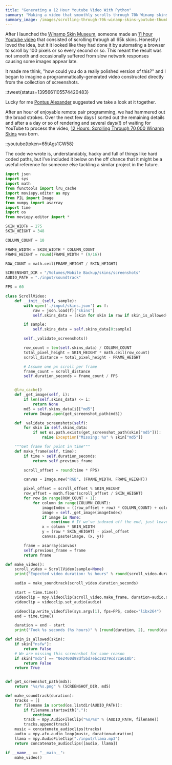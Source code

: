 ```yaml
---
title: "Generating a 12 Hour Youtube Video With Python"
summary: "Making a video that smoothly scrolls through 70k Winamp skins over the course of 12 hours."
summary_image: /images/scrolling-through-70k-winamp-skins-youtube-thumbnail.png
---
```


After I launched the [Winamp Skin Museum](https://skins.webamp.org/), someone made an [11 hour Youtube video](https://www.youtube.com/watch?v=tZ4tTh7lBq4) that consisted of scrolling through all 65k skins. Honestly I loved the idea, but it it looked like they had done it by automating a browser to scroll by 100 pixels or so every second or so. This meant the result was not smooth and occasionally suffered from slow network responses causing some images appear late.

It made me think, "how could you do a really polished version of this?" and I began to imagine a programmatically-generated video constructed directly from the collection of screenshots.

::tweet{status=1395661105574420483}

Lucky for me [Pontus Alexander](https://www.youtube.com/c/MethMethMethod) suggested we take a look at it together.

After an hour of enjoyable remote pair programming, we had hammered out the broad strokes. Over the next few days I sorted out the remaining details and after a a day or so of rendering and several days(!) of waiting for YouTube to process the video, [12 Hours: Scrolling Through 70,000 Winamp Skins](https://www.youtube.com/watch?v=65tAgs1CW58) was born.

::youtube{token=65tAgs1CW58}

The code we wrote is, understandably, hacky and full of things like hard coded paths, but I’ve included it below on the off chance that it might be a useful reference for someone else tackling a similar project in the future.

```python
import json
import sys
import math
from functools import lru_cache
import moviepy.editor as mpy
from PIL import Image
from numpy import asarray
import time
import os
from moviepy.editor import *

SKIN_WIDTH = 275
SKIN_HEIGHT = 348

COLUMN_COUNT = 10

FRAME_WIDTH = SKIN_WIDTH * COLUMN_COUNT
FRAME_HEIGHT = round(FRAME_WIDTH * (9/16))

ROW_COUNT = math.ceil(FRAME_HEIGHT / SKIN_HEIGHT)

SCREENSHOT_DIR = "/Volumes/Mobile Backup/skins/screenshots"
AUDIO_PATH = "./input/soundtrack"

FPS = 60

class ScrollVideo:
    def __init__(self, sample):
        with open('./input/skins.json') as f:
            raw = json.load(f)["skins"]
            self.skins_data = [skin for skin in raw if skin_is_allowed(skin)]

        if sample:
            self.skins_data = self.skins_data[0:sample]

        self._validate_screenshots()

        row_count = len(self.skins_data) / COLUMN_COUNT
        total_pixel_height = SKIN_HEIGHT * math.ceil(row_count)
        scroll_distance = total_pixel_height - FRAME_HEIGHT

        # Assume one px scroll per frame
        frame_count = scroll_distance
        self.duration_seconds = frame_count / FPS


    @lru_cache()
    def _get_image(self, i):
        if len(self.skins_data) <= i:
            return None
        md5 = self.skins_data[i]["md5"]
        return Image.open(get_screenshot_path(md5))

    def _validate_screenshots(self):
        for skin in self.skins_data:
            if not os.path.exists(get_screenshot_path(skin["md5"])):
                raise Exception("Missing: %s" % skin["md5"])

    """Get frame for point in time"""
    def make_frame(self, time):
        if time > self.duration_seconds:
            return self.previous_frame

        scroll_offset = round(time * FPS)

        canvas = Image.new("RGB", (FRAME_WIDTH, FRAME_HEIGHT))

        pixel_offset = scroll_offset % SKIN_HEIGHT
        row_offset = math.floor(scroll_offset / SKIN_HEIGHT)
        for row in range(ROW_COUNT + 1):
            for column in range(COLUMN_COUNT):
                imageIndex = ((row_offset + row) * COLUMN_COUNT) + column
                image = self._get_image(imageIndex)
                if image is None:
                    continue # If we've indexed off the end, just leave it blank
                x = column * SKIN_WIDTH
                y = (row * SKIN_HEIGHT) - pixel_offset
                canvas.paste(image, (x, y))

        frame = asarray(canvas)
        self.previous_frame = frame
        return frame

def make_video():
    scroll_video = ScrollVideo(sample=None)
    print("Expected video duration: %s hours" % round(scroll_video.duration_seconds / 60 / 60, 2))

    audio = make_soundtrack(scroll_video.duration_seconds)

    start = time.time()
    videoclip = mpy.VideoClip(scroll_video.make_frame, duration=audio.duration)
    videoclip = videoclip.set_audio(audio)

    videoclip.write_videofile(sys.argv[1], fps=FPS, codec="libx264")
    end = time.time()

    duration = end - start
    print("Took %s seconds (%s hours)" % (round(duration, 2), round(duration / 60 / 60, 2)))

def skin_is_allowed(skin):
    if skin["nsfw"]:
        return False
    # We are missing this screenshot for some reason
    if skin["md5"] == "0e2460d98df5bd7ebc38279cd7ca618b":
        return False
    return True


def get_screenshot_path(md5):
    return "%s/%s.png" % (SCREENSHOT_DIR, md5)

def make_soundtrack(duration):
    tracks = []
    for filename in sorted(os.listdir(AUDIO_PATH)):
        if filename.startswith("."):
            continue
        track = mpy.AudioFileClip("%s/%s" % (AUDIO_PATH, filename))
        tracks.append(track)
    music = concatenate_audioclips(tracks)
    audio = mpy.afx.audio_loop(music, duration=duration)
    llama = mpy.AudioFileClip("./input/llama.mp3")
    return concatenate_audioclips([audio, llama])

if __name__ == "__main__":
    make_video()
```